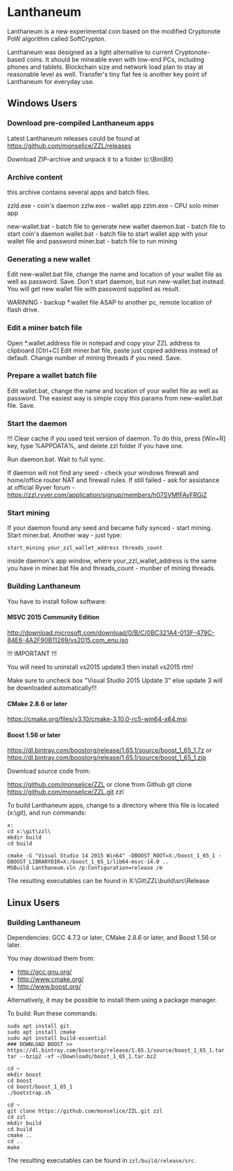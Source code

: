 # Lanthaneum

Lanthaneum is a new experimental coin based on the modified Cryptonote PoW algorithm called SoftCrypton.

Lanthaneum was designed as a light alternative to current Cryptonote-based coins.
It should be mineable even with low-end PCs, including phones and tablets.
Blockchain size and network load plan to stay at reasonable level as well.
Transfer's tiny flat fee is another key point of Lanthaneum for everyday use.

## Windows Users

### Download pre-compiled Lanthaneum apps

Latest Lanthaneum releases could be found at https://github.com/monselice/ZZL/releases

Download ZIP-archive and unpack it to a folder (c:\Bin\Bit)

### Archive content

this archive contains several apps and batch files.

zzld.exe - coin's daemon
zzlw.exe - wallet app
zzlm.exe - CPU solo miner app

new-wallet.bat - batch file to generate new wallet
daemon.bat - batch file to start coin's daemon
wallet.bat - batch file to start wallet app with your wallet file and password
miner.bat - batch file to run mining

### Generating a new wallet

Edit new-wallet.bat file, change the name and location of your wallet file as well as password.
Save.
Don't start daemon, but run new-wallet.bat instead.
You will get new wallet file with password supplied as result.

WARINING - backup *.wallet file ASAP to another pc, remote location of flash drive.

### Edit a miner batch file

Open *.wallet.address file in notepad and copy your ZZL address to clipboard [Ctrl+C]
Edit miner.bat file, paste just copied address instead of default.
Change number of mining threads if you need.
Save.

### Prepare a wallet batch file

Edit wallet.bat, change the name and location of your wallet file as well as password.
The easiest way is simple copy this params from new-wallet.bat file.
Save.

### Start the daemon

!!! Clear cache if you used test version of daemon.
To do this, press [Win+R] key, type %APPDATA%, and delete zzl folder if you have one.

Run daemon.bat.
Wait to full sync.

If daemon will not find any seed - check your windows firewall and home/office router NAT and firewall rules.
If still failed - ask for assistance at official Ryver forum - https://zzl.ryver.com/application/signup/members/h07SVMfFAvFRGiZ

### Start mining

If your daemon found any seed and became fully synced - start mining.
Start miner.bat.
Another way - just type:
```
start_mining your_zzl_wallet_address threads_count
```
inside daemon's app window, where your_zzl_wallet_address is the same you have in miner.bat file and threads_count - munber of mining threads.



### Building Lanthaneum

You have to install follow software:

#### MSVC 2015 Community Edition 
http://download.microsoft.com/download/0/B/C/0BC321A4-013F-479C-84E6-4A2F90B11269/vs2015.com_enu.iso

!!! IMPORTANT !!!

You will need to uninstall vs2015 update3 then install vs2015 rtm!

Make sure to uncheck box "Visual Studio 2015 Update 3" else update 3 will be downloaded automatically!!!

#### CMake 2.8.6 or later

https://cmake.org/files/v3.10/cmake-3.10.0-rc5-win64-x64.msi

#### Boost 1.56 or later

https://dl.bintray.com/boostorg/release/1.65.1/source/boost_1_65_1.7z
or
https://dl.bintray.com/boostorg/release/1.65.1/source/boost_1_65_1.zip

Download source code from:

https://github.com/monselice/ZZL
or clone from Github
git clone https://github.com/monselice/ZZL.git zzl

To build Lanthaneum apps, change to a directory where this file is located (x:\git\), and run commands:

```
x:
cd x:\git\zzl\
mkdir build
cd build

cmake -G "Visual Studio 14 2015 Win64" -DBOOST_ROOT=X:/boost_1_65_1 -DBOOST_LIBRARYDIR=X:/boost_1_65_1/lib64-msvc-14.0 ..
MSBuild Lanthaneum.sln /p:Configuration=release /m
```
The resulting executables can be found in X:\Git\ZZL\build\src\Release

## Linux Users

### Building Lanthaneum

Dependencies: GCC 4.7.3 or later, CMake 2.8.6 or later, and Boost 1.56 or later.

You may download them from:

- http://gcc.gnu.org/
- http://www.cmake.org/
- http://www.boost.org/

Alternatively, it may be possible to install them using a package manager.

To build:
Run these commands:

```
sudo apt install git
sudo apt install cmake
sudo apt install build-essential
### DOWNLOAD BOOST >> https://dl.bintray.com/boostorg/release/1.65.1/source/boost_1_65_1.tar.bz2
tar --bzip2 -xf ~/Downloads/boost_1_65_1.tar.bz2

cd ~
mkdir boost
cd boost
cd boost/boost_1_65_1
./bootstrap.sh

cd ~
git clone https://github.com/monselice/ZZL.git zzl
cd zzl
mkdir build
cd build
cmake ..
cd ..
make
```

The resulting executables can be found in `zzl/build/release/src`.


